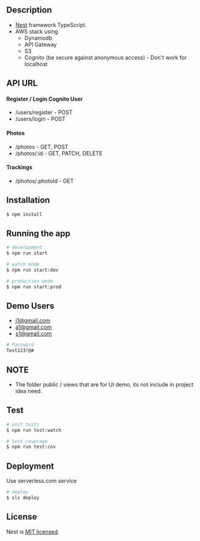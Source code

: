 ## Description

- [Nest](https://github.com/nestjs/nest) framework TypeScript.
- AWS stack using
  - Dynamodb
  - API Gateway
  - S3
  - Cognito (be secure against anonymous access) - Don't work for localhost


## API URL

#### Register / Login Cognito User
- /users/register - POST
- /users/login - POST
#### Photos
- /photos - GET, POST 
- /photos/:id - GET, PATCH, DELETE
#### Trackings
- /photos/:photoId - GET

## Installation

```bash
$ npm install
```

## Running the app

```bash
# development
$ npm run start

# watch mode
$ npm run start:dev

# production mode
$ npm run start:prod
```


## Demo Users
- j1@gmail.com
- a1@gmail.com
- s1@gmail.com

```bash
# Password
Test123!@#
```

## NOTE

- The folder public / views that are for UI demo, its not include in project idea need.


## Test

```bash
# unit tests
$ npm run test:watch

# test coverage
$ npm run test:cov
```


## Deployment

Use serverless.com service

```bash
# deploy
$ sls deploy

```


## License

Nest is [MIT licensed](LICENSE).

